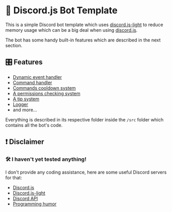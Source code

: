 # 💾 Discord.js Bot Template
This is a simple Discord bot template which uses [discord.js-light](https://github.com/timotejroiko/discord.js-light#readme) 
to reduce memory usage which can be a big deal when using [discord.js](https://discord.js.org/#/).  

The bot has some handy built-in features which are described in the next section.

## 🎛 Features
- [Dynamic event handler](src/core/event-handler)
- [Command handler](src/core/command-handler)
- [Commands cooldown system](src/core/utils)
- [A permissions checking system](src/core/discord-utils)
- [A tip system](src/core/utils/tips)
- [Logger](src/core/utils)
- and more...

Everything is described in its respective folder inside the `/src` folder which contains all the bot's code.  

## ❗ Disclaimer
### 🛠 I haven't yet tested anything!
I don't provide any coding assistance, here are some useful Discord servers for that:
- [Discord.js](https://discord.gg/bRCvFy9)
- [Discord.js-light](https://discord.gg/BpeedKh)
- [Discord API](https://discord.gg/discord-api)
- [Programming humor](https://discord.gg/yFJDGVT6eq)
